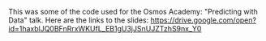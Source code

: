This was some of the code used for the Osmos Academy: "Predicting with Data" talk.
Here are the links to the slides: https://drive.google.com/open?id=1haxblJQ0BFnRrxWKUfL_EB1gU3jJSnUJZTzhS9nx_Y0
